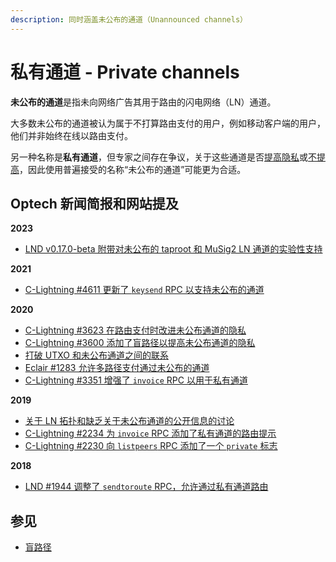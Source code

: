 ```yaml
---
description: 同时涵盖未公布的通道（Unannounced channels）
---
```


# 私有通道 - Private channels

**未公布的通道**是指未向网络广告其用于路由的闪电网络（LN）通道。

大多数未公布的通道被认为属于不打算路由支付的用户，例如移动客户端的用户，他们并非始终在线以路由支付。

另一种名称是**私有通道**，但专家之间存在争议，关于这些通道是否[提高隐私](https://arxiv.org/pdf/1909.02717.pdf)或[不提高](https://lists.linuxfoundation.org/pipermail/lightning-dev/2019-December/002408.html)，因此使用普遍接受的名称“未公布的通道”可能更为合适。

## Optech 新闻简报和网站提及

**2023**

* [LND v0.17.0-beta 附带对未公布的 taproot 和 MuSig2 LN 通道的实验性支持](https://bitcoinops.org/en/newsletters/2023/10/04/#lnd-v0-17-0-beta)

**2021**

* [C-Lightning #4611 更新了 `keysend` RPC 以支持未公布的通道](https://bitcoinops.org/en/newsletters/2021/07/21/#c-lightning-4611)

**2020**

* [C-Lightning #3623 在路由支付时改进未公布通道的隐私](https://bitcoinops.org/en/newsletters/2020/04/22/#c-lightning-3623)
* [C-Lightning #3600 添加了盲路径以提高未公布通道的隐私](https://bitcoinops.org/en/newsletters/2020/04/08/#c-lightning-3600)
* [打破 UTXO 和未公布通道之间的联系](https://bitcoinops.org/en/newsletters/2020/01/29/#breaking-the-link-between-utxos-and-unannounced-channels)
* [Eclair #1283 允许多路径支付通过未公布的通道](https://bitcoinops.org/en/newsletters/2020/01/22/#eclair-1283)
* [C-Lightning #3351 增强了 `invoice` RPC 以用于私有通道](https://bitcoinops.org/en/newsletters/2020/01/08/#c-lightning-3351)

**2019**

* [关于 LN 拓扑和缺乏关于未公布通道的公开信息的讨论](https://bitcoinops.org/en/newsletters/2019/09/18/#lightning-network-topology)
* [C-Lightning #2234 为 `invoice` RPC 添加了私有通道的路由提示](https://bitcoinops.org/en/newsletters/2019/01/22/#c-lightning-2234)
* [C-Lightning #2230 向 `listpeers` RPC 添加了一个 `private` 标志](https://bitcoinops.org/en/newsletters/2019/01/15/#c-lightning-2230)

**2018**

* [LND #1944 调整了 `sendtoroute` RPC，允许通过私有通道路由](https://bitcoinops.org/en/newsletters/2018/11/13/#lnd-1944)

## 参见

* [盲路径](https://bitcoinops.org/en/topics/rendez-vous-routing/)

